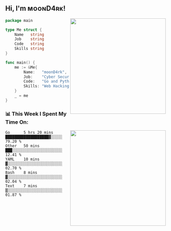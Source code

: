 <h2> Hi, I'm ᴍᴏᴏɴD4ʀᴋ!</h2>
<img align='right' src="https://github-readme-stats.vercel.app/api?username=moond4rk&show_icons=true&theme=radical" width="300">


```go
package main

type Me struct {
	Name   string
	Job    string
	Code   string
	Skills string
}

func main() {
	me := &Me{
		Name:   "moonD4rk",
		Job:    "Cyber Security Engineer",
		Code:   "Go and Python and Others",
		Skills: "Web Hacking ^o^",
	}
	_ = me
}
```



<h3>📊 This Week I Spent My Time On:</h3>
<img align='right' src="https://spotify-github-profile.vercel.app/api/view?uid=dayjackson56081&cover_image=true&theme=novatorem" width="300">

<!--START_SECTION:waka-->
```text
Go      5 hrs 20 mins   ███████████████████▓░░░░░   79.20 % 
Other   50 mins         ███░░░░░░░░░░░░░░░░░░░░░░   12.41 % 
YAML    10 mins         ▓░░░░░░░░░░░░░░░░░░░░░░░░   02.70 % 
Bash    8 mins          ▓░░░░░░░░░░░░░░░░░░░░░░░░   02.04 % 
Text    7 mins          ▒░░░░░░░░░░░░░░░░░░░░░░░░   01.87 % 
```
<!--END_SECTION:waka-->

